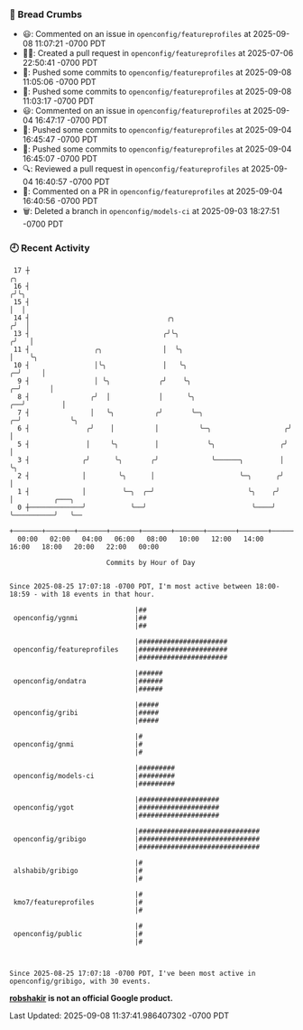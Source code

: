 ### 🍞 Bread Crumbs

 * 😃: Commented on an issue in `openconfig/featureprofiles` at 2025-09-08 11:07:21 -0700 PDT
 * ✍🏼: Created a pull request in `openconfig/featureprofiles` at 2025-07-06 22:50:41 -0700 PDT
 * 🚢: Pushed some commits to `openconfig/featureprofiles` at 2025-09-08 11:05:06 -0700 PDT
 * 🚢: Pushed some commits to `openconfig/featureprofiles` at 2025-09-08 11:03:17 -0700 PDT
 * 😃: Commented on an issue in `openconfig/featureprofiles` at 2025-09-04 16:47:17 -0700 PDT
 * 🚢: Pushed some commits to `openconfig/featureprofiles` at 2025-09-04 16:45:47 -0700 PDT
 * 🚢: Pushed some commits to `openconfig/featureprofiles` at 2025-09-04 16:45:07 -0700 PDT
 * 🔍: Reviewed a pull request in  `openconfig/featureprofiles` at 2025-09-04 16:40:57 -0700 PDT
 * 💬: Commented on a PR in  `openconfig/featureprofiles` at 2025-09-04 16:40:56 -0700 PDT
 * 🗑: Deleted a branch in `openconfig/models-ci` at 2025-09-03 18:27:51 -0700 PDT

### 🕘 Recent Activity
```
 17 ┼                                                                            ╭╮
 16 ┤                                                                           ╭╯╰╮
 15 ┤                                                                           │  │
 14 ┤                                  ╭╮                                      ╭╯  │
 13 ┤                                 ╭╯╰╮                                    ╭╯   │
 11 ┤                ╭╮               │  ╰╮                                   │    ╰╮
 10 ┤                │╰╮              │   ╰╮                                ╭─╯     │
  9 ┤                │ ╰╮            ╭╯    ╰╮                             ╭─╯       │
  8 ┤               ╭╯  │            │      ╰╮                         ╭──╯         │
  7 ┤               │   ╰╮          ╭╯       ╰─╮                     ╭─╯            ╰╮
  6 ┤              ╭╯    │          │          ╰─╮                  ╭╯               │
  5 ┤              │     ╰╮         │            ╰╮                ╭╯                │
  3 ┤             ╭╯      ╰╮       ╭╯             ╰──────╮         │                 ╰╮
  2 ┤             │        ╰╮      │                     ╰─╮      ╭╯                  │
  1 ┤             │         ╰─╮  ╭─╯                       ╰╮    ╭╯                   │          ╭───╮
  0 ┼─────────────╯           ╰──╯                          ╰────╯                    ╰──────────╯   ╰──
    +───────+───────+───────+───────+───────+───────+───────+───────+───────+───────+───────+───────+────
  00:00   02:00   04:00   06:00   08:00   10:00   12:00   14:00   16:00   18:00   20:00   22:00   00:00   

						Commits by Hour of Day


Since 2025-08-25 17:07:18 -0700 PDT, I'm most active between 18:00-18:59 - with 18 events in that hour.

```



```
                               |##
 openconfig/ygnmi              |##
                               |##

                               |######################
 openconfig/featureprofiles    |######################
                               |######################

                               |######
 openconfig/ondatra            |######
                               |######

                               |#####
 openconfig/gribi              |#####
                               |#####

                               |#
 openconfig/gnmi               |#
                               |#

                               |#########
 openconfig/models-ci          |#########
                               |#########

                               |####################
 openconfig/ygot               |####################
                               |####################

                               |##############################
 openconfig/gribigo            |##############################
                               |##############################

                               |#
 alshabib/gribigo              |#
                               |#

                               |#
 kmo7/featureprofiles          |#
                               |#

                               |#
 openconfig/public             |#
                               |#



Since 2025-08-25 17:07:18 -0700 PDT, I've been most active in openconfig/gribigo, with 30 events.

```
**[robshakir](mailto:robjs@google.com) is not an official Google product.**  


Last Updated: 2025-09-08 11:37:41.986407302 -0700 PDT
